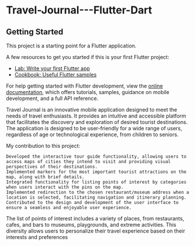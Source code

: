 # Travel-Journal---Flutter-Dart

## Getting Started

This project is a starting point for a Flutter application.

A few resources to get you started if this is your first Flutter project:

- [Lab: Write your first Flutter app](https://docs.flutter.dev/get-started/codelab)
- [Cookbook: Useful Flutter samples](https://docs.flutter.dev/cookbook)

For help getting started with Flutter development, view the
[online documentation](https://docs.flutter.dev/), which offers tutorials,
samples, guidance on mobile development, and a full API reference.

Travel Journal is an innovative mobile application designed to meet the needs of travel enthusiasts. It provides an intuitive and accessible platform that facilitates the discovery and exploration of desired tourist destinations. The application is designed to be user-friendly for a wide range of users, regardless of age or technological experience, from children to seniors.

My contribution to this project:

    Developed the interactive tour guide functionality, allowing users to access maps of cities they intend to visit and providing visual perspectives of their destinations.
    Implemented markers for the most important tourist attractions on the map, along with brief details.
    Integrated functionality for listing points of interest by categories when users interact with the pins on the map.
    Implemented redirection to the chosen restaurant/museum address when a location is selected, facilitating navigation and itinerary planning.
    Contributed to the design and development of the user interface to ensure a seamless and enjoyable user experience.

The list of points of interest includes a variety of places, from restaurants, cafes, and bars to museums, playgrounds, and extreme activities. This diversity allows users to personalize their travel experience based on their interests and preferences
